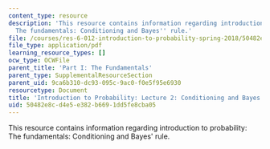 ```yaml
---
content_type: resource
description: 'This resource contains information regarding introduction to probability:
  The fundamentals: Conditioning and Bayes'' rule.'
file: /courses/res-6-012-introduction-to-probability-spring-2018/50482e8cd4e5e382b6691dd5fe8cba05_MITRES_6_012S18_L02AS.pdf
file_type: application/pdf
learning_resource_types: []
ocw_type: OCWFile
parent_title: 'Part I: The Fundamentals'
parent_type: SupplementalResourceSection
parent_uid: 9ca6b310-dc93-095c-9ac0-f0e5f95e6930
resourcetype: Document
title: 'Introduction to Probability: Lecture 2: Conditioning and Bayes'' Rule'
uid: 50482e8c-d4e5-e382-b669-1dd5fe8cba05
---
```

This resource contains information regarding introduction to probability: The fundamentals: Conditioning and Bayes' rule.

